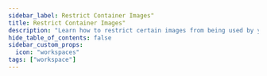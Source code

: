 ```yaml
---
sidebar_label: Restrict Container Images"
title: Restrict Container Images"
description: "Learn how to restrict certain images from being used by your workspace"
hide_table_of_contents: false
sidebar_custom_props:
  icon: "workspaces"
tags: ["workspace"]
---
```

